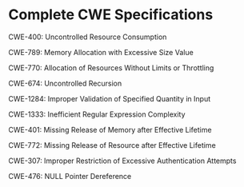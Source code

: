 

# Complete CWE Specifications

CWE-400: Uncontrolled Resource Consumption

CWE-789: Memory Allocation with Excessive Size Value

CWE-770: Allocation of Resources Without Limits or Throttling

CWE-674: Uncontrolled Recursion

CWE-1284: Improper Validation of Specified Quantity in Input

CWE-1333: Inefficient Regular Expression Complexity

CWE-401: Missing Release of Memory after Effective Lifetime

CWE-772: Missing Release of Resource after Effective Lifetime

CWE-307: Improper Restriction of Excessive Authentication Attempts

CWE-476: NULL Pointer Dereference